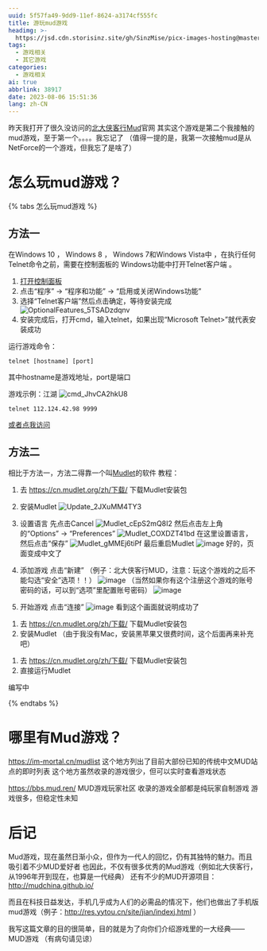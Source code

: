 ```yaml
---
uuid: 5f57fa49-9dd9-11ef-8624-a3174cf555fc
title: 游玩mud游戏
headimg: >-
  https://jsd.cdn.storisinz.site/gh/SinzMise/picx-images-hosting@master/20230806/Update_2JXuMM4TY3.2hgks6n4b8o0.webp
tags:
  - 游戏相关
  - 其它游戏
categories:
  - 游戏相关
ai: true
abbrlink: 38917
date: 2023-08-06 15:51:36
lang: zh-CN
---
```

昨天我打开了很久没访问的[北大侠客行Mud](https://pkuxkx.net/)官网
其实这个游戏是第二个我接触的mud游戏，至于第一个。。。。我忘记了
（值得一提的是，我第一次接触mud是从NetForce的一个游戏，但我忘了是啥了）
<!-- more -->
# 怎么玩mud游戏？
{% tabs 怎么玩mud游戏 %}
<!-- tab Windows -->
## 方法一
在Windows 10 ， Windows 8 ， Windows 7和Windows Vista中 ，在执行任何Telnet命令之前，需要在控制面板的 Windows功能中打开Telnet客户端 。

1. [打开控制面板](https://zhcn.eyewated.com/%E5%A6%82%E4%BD%95%E6%89%93%E5%BC%80%E6%8E%A7%E5%88%B6%E9%9D%A2%E6%9D%BF/)
2. 点击“程序” $\rightarrow$ “程序和功能” $\rightarrow$ “启用或关闭Windows功能”
3. 选择“Telnet客户端”然后点击确定，等待安装完成
![OptionalFeatures_5TSADzdqnv](https://jsd.cdn.storisinz.site/gh/SinzMise/picx-images-hosting@master/20230806/OptionalFeatures_5TSADzdqnv.411d65y34ym0.png)
4. 安装完成后，打开cmd，输入telnet，如果出现“Microsoft Telnet>”就代表安装成功

运行游戏命令：
```
telnet [hostname] [port]
```
其中hostname是游戏地址，port是端口

游戏示例：江湖
![cmd_JhvCA2hkU8](https://jsd.cdn.storisinz.site/gh/SinzMise/picx-images-hosting@master/20230806/cmd_JhvCA2hkU8.2pef24j7jwq0.webp)
```
telnet 112.124.42.98 9999
```
[或者点我访问](telnet://112.124.42.98:9999)
## 方法二
相比于方法一，方法二得靠一个叫[Mudlet](https://cn.mudlet.org/)的软件
教程：
1. 去 https://cn.mudlet.org/zh/下载/ 下载Mudlet安装包
2. 安装Mudlet
![Update_2JXuMM4TY3](https://jsd.cdn.storisinz.site/gh/SinzMise/picx-images-hosting@master/20230806/Update_2JXuMM4TY3.2hgks6n4b8o0.webp)
3. 设置语言
先点击Cancel
![Mudlet_cEpS2mQ8I2](https://jsd.cdn.storisinz.site/gh/SinzMise/picx-images-hosting@master/20230806/Mudlet_cEpS2mQ8I2.4qigjn94a7q0.webp)
然后点击左上角的“Options” $\rightarrow$ “Preferences”
![Mudlet_COXDZT41bd](https://jsd.cdn.storisinz.site/gh/SinzMise/picx-images-hosting@master/20230806/Mudlet_COXDZT41bd.5rovpj6nqus0.webp)
在这里设置语言，然后点击“保存”
![Mudlet_gMMEj6tiPf](https://jsd.cdn.storisinz.site/gh/SinzMise/picx-images-hosting@master/20230806/Mudlet_gMMEj6tiPf.6az1vg2nq740.webp)
最后重启Mudlet
![image](https://jsd.cdn.storisinz.site/gh/SinzMise/picx-images-hosting@master/20230806/image.n9nebgxiw9s.webp)
好的，页面变成中文了

4. 添加游戏
点击“新建”
（例子：北大侠客行MUD，注意：玩这个游戏的之后不能勾选“安全”选项！！）
![image](https://jsd.cdn.storisinz.site/gh/SinzMise/picx-images-hosting@master/20230806/image.1ktlttflv0rk.webp)
（当然如果你有这个注册这个游戏的账号密码的话，可以到“选项”里配置账号密码）
![image](https://jsd.cdn.storisinz.site/gh/SinzMise/picx-images-hosting@master/20230806/image.8sod90xd4ig.webp)
5. 开始游戏
点击“连接”
![image](https://jsd.cdn.storisinz.site/gh/SinzMise/picx-images-hosting@master/20230806/image.5jc66kvbgs00.webp)
看到这个画面就说明成功了
<!-- endtab -->
<!-- tab MacOS -->
1. 去 https://cn.mudlet.org/zh/下载/ 下载Mudlet安装包
2. 安装Mudlet
（由于我没有Mac，安装黑苹果又很费时间，这个后面再来补充吧）
<!-- endtab -->
<!-- tab Linux -->
1. 去 https://cn.mudlet.org/zh/下载/ 下载Mudlet安装包
2. 直接运行Mudlet
<!-- endtab -->
<!-- tab Android、IOS -->
编写中
<!-- endtab -->
{% endtabs %}
# 哪里有Mud游戏？
https://im-mortal.cn/mudlist
这个地方列出了目前大部份已知的传统中文MUD站点的即时列表
这个地方虽然收录的游戏很少，但可以实时查看游戏状态

https://bbs.mud.ren/
MUD游戏玩家社区
收录的游戏全部都是纯玩家自制游戏
游戏很多，但稳定性未知

# 后记
Mud游戏，现在虽然日渐小众，但作为一代人的回忆，仍有其独特的魅力。而且吸引着不少MUD爱好者
也因此，不仅有很多优秀的Mud游戏（例如北大侠客行，从1996年开到现在，也算是一代经典）
还有不少的MUD开源项目：http://mudchina.github.io/

而且在科技日益发达，手机几乎成为人们的必需品的情况下，他们也做出了手机版mud游戏（例子：http://res.yytou.cn/site/jian/indexj.html ）

我写这篇文章的目的很简单，目的就是为了向你们介绍游戏里的一大经典——MUD游戏
（有病句请见谅）